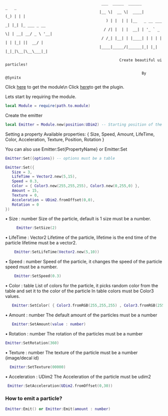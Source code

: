 ```
                                           ___  _____  ______             _   _            
                                          |__ \|  __ \|  ____|         (_) | | |           
                                             ) | |  | | |__   _ __ ___  _| |_| |_ ___ _ __ 
                                            / /| |  | |  __| | '_ ` _ \| | __| __/ _ \ '__|
                                           / /_| |__| | |____| | | | | | | |_| ||  __/ |   
                                          |____|_____/|______|_| |_| |_|_|\__|\__\___|_|   
                
                                                   Create beautiful ui particles!
  
                                                             By @Synitx     

```

Click [here](https://www.roblox.com/library/12215556043/2D-Emitter-V2) to get the module\n
Click [here](https://create.roblox.com/marketplace/asset/12214425910/2DEmitter)to get the plugin.

Lets start by requiring the module.
  
  ```lua
  local Module = require(path.to.module)
  ```
  
  Create the emitter
  
  ```lua
  local Emitter = Module.new(position:UDim2) -- Starting position of the particle in UDim2
   ```

  Setting a property
  Available properties: { Size, Speed, Amount, LifeTime, Color, Acceleration, Texture, Position, Rotation }
 
  
  You can also use Emitter:Set{PropertyName} or Emitter:Set<Property>
  
  ```lua
  Emitter:Set({options}) -- options must be a table
  ```
  ```lua
  Emitter:Set({
     Size = 3,
     LifeTime = Vector2.new(5,15),
     Speed = 0.3,
     Color = { Color3.new(255,255,255), Color3.new(0,255,0) },
     Amount = 15,
     Texture = 0,
     Acceleration = UDim2.fromOffset(0,0),
     Rotation = 0
  })
  ```
  
  • Size : number
    Size of the particle, default is 1 
        size must be a number.

```lua
     Emitter:SetSize(2)
 ```
    
  • LifeTime : Vector2
    Lifetime of the particle, lifetime is the end time of the particle
       lifetime must be a vector2.

```lua
    Emitter:SetLifeTime(Vector2.new(5,10))
```
    
  • Speed : number
    Speed of the particle, it changes the speed of the particle
       speed must be a number.

```lua
    Emitter:SetSpeed(0.3)
```
   
  • Color : table
    List of colors for the particle, it picks random color from the table and set it to the color of the particle
      In table colors must be Color3 values.

```lua
   Emitter:SetColor( { Color3.fromRGB(255,255,255) , Color3.fromRGB(255,0,0) } )
```
   
   • Amount : number
     The default amount of the particles
       must be a number

```lua
   Emitter:SetAmount(value : number)
```
   
  • Rotation : number
     The rotation of the particles
       must be a number
  
```lua
Emitter:SetRotation(360)
```
  
  • Texture : number
     The texture of the particle
       must be a number (image/decal id)
  
```lua
  Emitter:SetTexture(00000)
 ```
  
  • Acceleration : UDim2
    The Acceleration of the particle
    must be udim2
  
```lua
 Emitter:SetAcceleration(UDim2.fromOffset(0,30))
```
   
### How to emit a particle?
   
   ```lua
   Emitter:Emit() or Emitter:Emit(amount : number)
   ```
